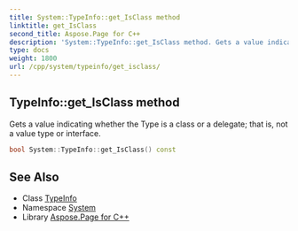 ```yaml
---
title: System::TypeInfo::get_IsClass method
linktitle: get_IsClass
second_title: Aspose.Page for C++
description: 'System::TypeInfo::get_IsClass method. Gets a value indicating whether the Type is a class or a delegate; that is, not a value type or interface in C++.'
type: docs
weight: 1800
url: /cpp/system/typeinfo/get_isclass/
---
```

## TypeInfo::get_IsClass method


Gets a value indicating whether the Type is a class or a delegate; that is, not a value type or interface.

```cpp
bool System::TypeInfo::get_IsClass() const
```

## See Also

* Class [TypeInfo](../)
* Namespace [System](../../)
* Library [Aspose.Page for C++](../../../)
